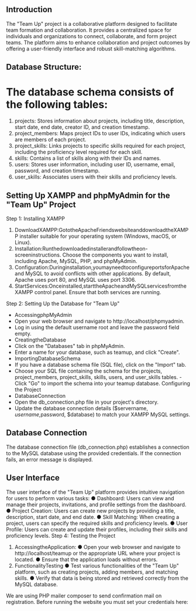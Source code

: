 ## Introduction

The "Team Up" project is a collaborative platform designed to facilitate team formation and collaboration. It provides a centralized space for individuals and organizations to connect, collaborate, and form project teams. The platform aims to enhance collaboration and project outcomes by offering a user-friendly interface and robust skill-matching algorithms.

## Database Structure:

# The database schema consists of the following tables:
 1. projects: Stores information about projects, including title, description, start date, end date, creator ID, and creation timestamp.
 2. project_members: Maps project IDs to user IDs, indicating which users are members of each project.
 3. project_skills: Links projects to specific skills required for each project, including the proficiency level required for each skill.
 4. skills: Contains a list of skills along with their IDs and names.
 5. users: Stores user information, including user ID, username, email, password, and creation timestamp.
 6. user_skills: Associates users with their skills and proficiency levels.

## Setting Up XAMPP and phpMyAdmin for the "Team Up" Project 
Step 1: Installing XAMPP
1. DownloadXAMPP:GototheApacheFriendswebsiteanddownloadtheXAMPP installer suitable for your operating system (Windows, macOS, or Linux).
2. Installation:Runthedownloadedinstallerandfollowtheon-screeninstructions. Choose the components you want to install, including Apache, MySQL, PHP, and phpMyAdmin.
3. Configuration:Duringinstallation,youmayneedtoconfigureportsforApache and MySQL to avoid conflicts with other applications. By default, Apache uses port 80, and MySQL uses port 3306.
4. StartServices:Onceinstalled,starttheApacheandMySQLservicesfromthe XAMPP control panel. Ensure that both services are running.

 Step 2: Setting Up the Database for "Team Up"
- AccessingphpMyAdmin
 - Open your web browser and navigate to http://localhost/phpmyadmin.
 - Log in using the default username root and leave the password field
empty.
- CreatingtheDatabase
 - Click on the "Databases" tab in phpMyAdmin.
 - Enter a name for your database, such as teamup, and click "Create".
-  ImportingDatabaseSchema
 - If you have a database schema file (SQL file), click on the "Import" tab.
 - Choose your SQL file containing the schema for the projects, project_members, project_skills, skills, users, and user_skills tables.
 -Click "Go" to import the schema into your teamup database.
Configuring the Project
- DatabaseConnection
 - Open the db_connection.php file in your project's directory.
 - Update the database connection details ($servername, $username,$password, $database) to match your XAMPP MySQL settings.

## Database Connection
The database connection file (db_connection.php) establishes a connection to the MySQL database using the provided credentials. If the connection fails, an error message is displayed.
## User Interface
The user interface of the "Team Up" platform provides intuitive navigation for users to perform various tasks:
● Dashboard: Users can view and manage their projects, invitations, and profile settings from the dashboard.
● Project Creation: Users can create new projects by providing a title, description, start date, and end date.
● Skill Matching: When creating a project, users can specify the required skills and proficiency levels.
● User Profile: Users can create and update their profiles, including their skills and proficiency levels.
Step 4: Testing the Project
1. AccessingtheApplication:
● Open your web browser and navigate to http://localhost/teamup or the
appropriate URL where your project is located.
● Ensure that the application loads without errors.
2. FunctionalityTesting
● Test various functionalities of the "Team Up" platform, such as creating
projects, adding members, and matching skills.
● Verify that data is being stored and retrieved correctly from the MySQL
database.

 We are using PHP mailer composer to send confirmation mail on
registration. Before running the website you must set your credentials
here:
